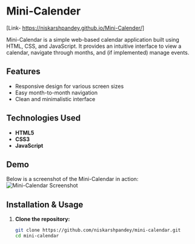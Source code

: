 # Mini-Calender
[Link- https://niskarshpandey.github.io/Mini-Calender/]

Mini-Calendar is a simple web-based calendar application built using HTML, CSS, and JavaScript. It provides an intuitive interface to view a calendar, navigate through months, and (if implemented) manage events.

## Features

- Responsive design for various screen sizes
- Easy month-to-month navigation
- Clean and minimalistic interface

## Technologies Used

- **HTML5**
- **CSS3**
- **JavaScript**

## Demo

Below is a screenshot of the Mini-Calendar in action:
![Mini-Calendar Screenshot](https://github.com/niskarshpandey/Mini-Calender/blob/main/Screenshot%202025-03-24%20113535.png)




## Installation & Usage

1. **Clone the repository:**
   ```bash
   git clone https://github.com/niskarshpandey/mini-calendar.git
   cd mini-calendar
